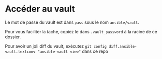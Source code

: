 # Accéder au vault
Le mot de passe du vault est dans `pass` sous le nom `ansible/vault`.

Pour vous faciliter la tache, copiez le dans `.vault_password` à la racine de ce dossier.

Pour avoir un joli diff du vault, exécutez `git config diff.ansible-vault.textconv "ansible-vault view"` dans ce repo